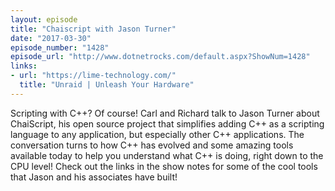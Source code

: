 ```yaml
---
layout: episode
title: "Chaiscript with Jason Turner"
date: "2017-03-30"
episode_number: "1428"
episode_url: "http://www.dotnetrocks.com/default.aspx?ShowNum=1428"
links:
- url: "https://lime-technology.com/"
  title: "Unraid | Unleash Your Hardware"
---
```


Scripting with C++? Of course! Carl and Richard talk to Jason Turner about ChaiScript, his open source project that simplifies adding C++ as a scripting language to any application, but especially other C++ applications. The conversation turns to how C++ has evolved and some amazing tools available today to help you understand what C++ is doing, right down to the CPU level! Check out the links in the show notes for some of the cool tools that Jason and his associates have built!
